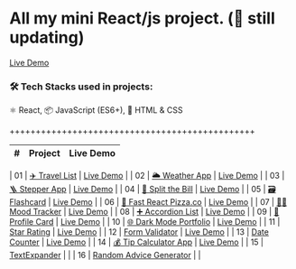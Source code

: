 # All my mini React/js project. (🚀 still updating)

[Live Demo](https://mini-assignments.vercel.app/)

### 🛠 Tech Stacks used in projects:

⚛️ React, 📦 JavaScript (ES6+), 🎨 HTML & CSS

+++++++++++++++++++++++++++++++++++++++++++++++

|  #  | Project | Live Demo |
| :-: | :-----: | :-------: |

| 01 | [✈️ Travel List](https://github.com/LinSchmitz/miniAssignments/tree/main/Apps/travelList) | [Live Demo](https://mini-assignments-uh6k.vercel.app/) |
| 02 | [🌥️ Weather App](https://github.com/LinSchmitz/miniAssignments/tree/main/Apps/weather-app) | [Live Demo](https://mini-assignments-y1pv.vercel.app/) |
| 03 | [🪜 Stepper App](https://github.com/LinSchmitz/miniAssignments/tree/main/Apps/Steps) | [Live Demo](https://mini-assignments-u21r.vercel.app/) |
| 04 | [💸 Split the Bill](https://github.com/LinSchmitz/miniAssignments/tree/main/Apps/split-The-Bills) | [Live Demo](https://mini-assignments-3zjv.vercel.app/) |
| 05 | [🗃️ Flashcard](https://github.com/LinSchmitz/miniAssignments/tree/main/Apps/flashcard) | [Live Demo](https://mini-assignments-3fj8.vercel.app/) |
| 06 | [🍕 Fast React Pizza.co](https://github.com/LinSchmitz/miniAssignments/tree/main/Apps/pizza-menu) | [Live Demo](https://mini-assignments-ywrt.vercel.app/) |
| 07 | [👧🏼 Mood Tracker](https://github.com/LinSchmitz/miniAssignments/tree/main/Apps/moodTracker) | [Live Demo](https://mini-assignments-5o7w.vercel.app/) |
| 08 | [➕ Accordion List](https://github.com/LinSchmitz/miniAssignments/tree/main/Apps/accordionList) | [Live Demo](https://mini-assignments-tfof.vercel.app/) |
| 09 | [🧬 Profile Card](https://github.com/LinSchmitz/miniAssignments/tree/main/Apps/ProfileCard) | [Live Demo](https://mini-assignments-ursg.vercel.app/) |
| 10 | [🌐 Dark Mode Portfolio](https://github.com/LinSchmitz/miniAssignments/tree/main/Apps/darkModePortfolio) | [Live Demo](https://darkmodeportfolio-sch.netlify.app/) |
| 11 | [Star Rating](https://github.com/LinSchmitz/miniAssignments/tree/main/Apps/StarsRating) | [Live Demo](https://starsrating-sch.netlify.app/) |
| 12 | [Form Validator](https://github.com/LinSchmitz/miniAssignments/tree/main/Apps/formValidator) | [Live Demo](https://formvalidator-sch.netlify.app/) |
| 13 | [Date Counter](https://github.com/LinSchmitz/miniAssignments/tree/main/Apps/dateCounter) | [Live Demo](https://datecounter-sch.netlify.app/) |
| 14 | [💰 Tip Calculator App](https://github.com/LinSchmitz/miniAssignments/tree/main/Apps/splitBill) | [Live Demo](https://LinSchmitz.com/projects/splitbill/) |
| 15 | [TextExpander](https://github.com/LinSchmitz/miniAssignments/tree/main/Apps/TextExpander) | |
| 16 | [Random Advice Generator](https://github.com/LinSchmitz/miniAssignments/tree/main/Apps/getAdvice) | |
